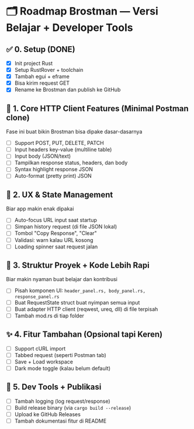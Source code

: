# 🗂️ Roadmap Brostman — Versi Belajar + Developer Tools
## ✅ 0. Setup (DONE)
-[x] Init project Rust
-[x] Setup RustRover + toolchain
-[x] Tambah egui + eframe
-[x] Bisa kirim request GET
-[x] Rename ke Brostman dan publish ke GitHub

## 🚧 1. Core HTTP Client Features (Minimal Postman clone)
Fase ini buat bikin Brostman bisa dipake dasar-dasarnya

-[ ] Support POST, PUT, DELETE, PATCH
-[ ] Input headers key-value (multiline table)
-[ ] Input body (JSON/text)
-[ ] Tampilkan response status, headers, dan body
-[ ] Syntax highlight response JSON
-[ ] Auto-format (pretty print) JSON

## 🧠 2. UX & State Management
Biar app makin enak dipakai

-[ ] Auto-focus URL input saat startup
-[ ] Simpan history request (di file JSON lokal)
-[ ] Tombol "Copy Response", "Clear"
-[ ] Validasi: warn kalau URL kosong
-[ ] Loading spinner saat request jalan

## 📁 3. Struktur Proyek + Kode Lebih Rapi
Biar makin nyaman buat belajar dan kontribusi

-[ ] Pisah komponen UI: `header_panel.rs, body_panel.rs, response_panel.rs`
-[ ] Buat RequestState struct buat nyimpan semua input
-[ ] Buat adapter HTTP client (reqwest, ureq, dll) di file terpisah
-[ ] Tambah mod.rs di tiap folder

## ✨ 4. Fitur Tambahan (Opsional tapi Keren)
-[ ] Support cURL import
-[ ] Tabbed request (seperti Postman tab)
-[ ] Save + Load workspace
-[ ] Dark mode toggle (kalau belum default)

## 🔧 5. Dev Tools + Publikasi
-[ ] Tambah logging (log request/response)
-[ ] Build release binary (via `cargo build --release`)
-[ ] Upload ke GitHub Releases
-[ ] Tambah dokumentasi fitur di README